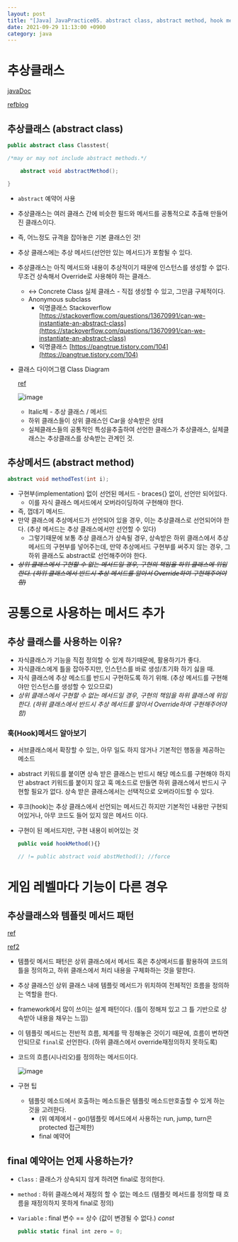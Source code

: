 ```yaml
---
layout: post
title: "[Java] JavaPractice05. abstract class, abstract method, hook method, template method pattern, final"
date: 2021-09-29 11:13:00 +0900
category: java
---
```


# 추상클래스

[javaDoc](https://docs.oracle.com/javase/tutorial/java/IandI/abstract.html)

[refblog](https://limkydev.tistory.com/188)

## 추상클래스 (abstract class)

```java
public abstract class Classtest{

/*may or may not include abstract methods.*/

	abstract void abstractMethod();

}
```

- `abstract` 예약어 사용
- 추상클래스는 여러 클래스 간에 비슷한 필드와 메서드를 공통적으로 추출해 만들어진 클래스이다.
- 즉, 어느정도 규격을 잡아놓은 기본 클래스인 것!
- 추상 클래스에는 추상 메서드(선언만 있는 메서드)가 포함될 수 있다.
- 추상클래스는 아직 메서드와 내용이 추상적이기 때문에 인스턴스를 생성할 수 없다. 무조건 상속해서 Override로 사용해야 하는 클래스.
    - ↔ Concrete Class 실체 클래스 - 직접 생성할 수 있고, 그만큼 구체적이다.
    - Anonymous subclass
        - 익명클래스 Stackoverflow [https://stackoverflow.com/questions/13670991/can-we-instantiate-an-abstract-class](https://stackoverflow.com/questions/13670991/can-we-instantiate-an-abstract-class)
        - 익명클래스 [https://pangtrue.tistory.com/104](https://pangtrue.tistory.com/104)
- 클래스 다이어그램 Class Diagram
    
    [ref](https://thinking-jmini.tistory.com/26)
    
    ![image](https://user-images.githubusercontent.com/75327385/135401235-5bef8113-d80d-4687-955f-2de10c6df786.png)

    
    - Italic체 - 추상 클래스 / 메서드
    - 하위 클래스들이 상위 클래스인 Car을 상속받은 상태
    - 실체클래스들의 공통적인 특성을추출하여 선언한 클래스가 추상클래스, 실체클래스는 추상클래스를 상속받는 관계인 것.
    

## 추상메서드 (abstract method)

```java
abstract void methodTest(int i);
```

- 구현부(implementation) 없이 선언된 메서드 - braces{} 없이, 선언만 되어있다.
    - 이를 자식 클래스 메서드에서 오버라이딩하여 구현해야 한다.
- 즉, 껍데기 메서드.
- 만약 클래스에 추상메서드가 선언되어 있을 경우, 이는 추상클래스로 선언되어야 한다. (추상 메서드는 추상 클래스에서만 선언할 수 있다)
    - 그렇기때문에 보통 추상 클래스가 상속될 경우, 상속받은 하위 클래스에서 추상 메서드의 구현부를 넣어주는데, 만약 추상메서드 구현부를 써주지 않는 경우, 그 하위 클래스도 abstract로 선언해주어야 한다.
- *~~상위 클래스에서 구현할 수 없는 메서드일 경우, 구현의 책임을 하위 클래스에 위임한다. (하위 클래스에서 반드시 추상 메서드를 알아서 Override하여 구현해주어야 함)~~*

# 공통으로 사용하는 메서드 추가

## 추상 클래스를 사용하는 이유?

- 자식클래스가 기능을 직접 정의할 수 있게 하기때문에, 활용하기가 좋다.
- 자식클래스에게 틀을 잡아주지만, 인스턴스를 바로 생성/초기화 하기 싫을 때.
- 자식 클래스에 추상 메소드를 반드시 구현하도록 하기 위해. (추상 메서드를 구현해야만 인스턴스를 생성할 수 있으므로)
- *상위 클래스에서 구현할 수 없는 메서드일 경우, 구현의 책임을 하위 클래스에 위임한다. (하위 클래스에서 반드시 추상 메서드를 알아서 Override하여 구현해주어야 함)*

### 훅(Hook)메서드 알아보기

- 서브클래스에서 확장할 수 있는, 아무 일도 하지 않거나 기본적인 행동을 제공하는 메소드
- abstract 키워드를 붙이면 상속 받은 클래스는 반드시 해당 메소드를 구현해야 하지만 abstract 키워드를 붙이지 않고 훅 메소드로 만들면 하위 클래스에서 반드시 구현할 필요가 없다. 상속 받은 클래스에서는 선택적으로 오버라이드할 수 있다.
- 후크(hook)는 추상 클래스에서 선언되는 메서드긴 하지만 기본적인 내용만 구현되어있거나, 아무 코드도 들어 있지 않은 메서드 이다.
- 구현이 된 메서드지만, 구현 내용이 비어있는 것
    
    ```jsx
    public void hookMethod(){}
    
    // != public abstract void abstMethod(); //force
    ```
    

# 게임 레벨마다 기능이 다른 경우

## 추상클래스와 템플릿 메서드 패턴

[ref](http://ima.udg.edu/~sellares/EINF-ES1/TemplateMethodToni.pdf)

[ref2](https://johngrib.github.io/wiki/design-pattern/template-method-pattern/#fn:gof)

- 템플릿 메서드 패턴은 상위 클래스에서 메서드 혹은 추상메서드를 활용하여 코드의 틀을 정의하고, 하위 클래스에서 처리 내용을 구체화하는 것을 말한다.
- 추상 클래스인 상위 클래스 내에 템플릿 메서드가 위치하여 전체적인 흐름을 정의하는 역할을 한다.
- framework에서 많이 쓰이는 설계 패턴이다. (틀이 정해져 있고 그 틀 기반으로 상속받아 내용을 채우는 느낌)
- 이 템플릿 메서드는 전반적 흐름, 체계를 딱 정해놓은 것이기 때문에, 흐름이 변하면 안되므로 `final`로 선언한다. (하위 클래스에서 override재정의하지 못하도록)
- 코드의 흐름(시나리오)를 정의하는 메서드이다.
    
    ![image](https://user-images.githubusercontent.com/75327385/135401306-331c68a5-a0f6-4469-858c-f2a45cf233b7.png)
    
- 구현 팁
    - 템플릿 메소드에서 호출하는 메소드들은 템플릿 메소드만호출할 수 있게 하는 것을 고려한다.
        - (위 예제에서 - go()템플릿 메서드에서 사용하는 run, jump, turn은 protected 접근제한)
        - final 예약어

## final 예약어는 언제 사용하는가?

- `Class` : 클래스가 상속되지 않게 하려면 final로 정의한다.
- `method` : 하위 클래스에서 재정의 할 수 없는 메소드 (템플릿 메서드를 정의할 때 흐름을 재정의하지 못하게 final로 정의)
- `Variable` : final 변수 == 상수 (값이 변경될 수 없다.) *const*
    
    ```jsx
    public static final int zero = 0;
    ```